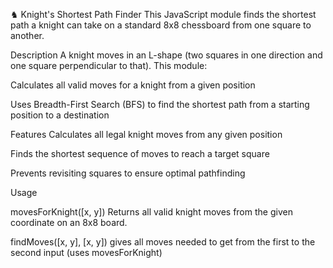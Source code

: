 
♞ Knight's Shortest Path Finder
This JavaScript module finds the shortest path a knight can take on a standard 8x8 chessboard from one square to another.

Description
A knight moves in an L-shape (two squares in one direction and one square perpendicular to that). 
This module:

Calculates all valid moves for a knight from a given position

Uses Breadth-First Search (BFS) to find the shortest path from a starting position to a destination

 Features
 Calculates all legal knight moves from any given position

 Finds the shortest sequence of moves to reach a target square

 Prevents revisiting squares to ensure optimal pathfinding

 Usage

movesForKnight([x, y])
Returns all valid knight moves from the given coordinate on an 8x8 board.

findMoves([x, y], [x, y])
gives all moves needed to get from the first to the second input (uses movesForKnight)
